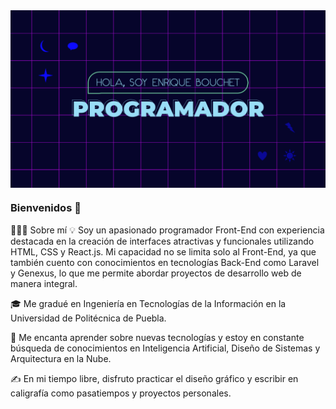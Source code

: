 <img alt="Night Coding" src="https://github.com/Bauch19/Bauch19/blob/d2c783c786dc7c34c1912cfab2742f7ec69cbf2f/cover-developer.png" align="center"/>

### Bienvenidos 👋

👨🏻‍💻  Sobre mí
💡  Soy un apasionado programador Front-End con experiencia destacada en la creación de interfaces atractivas y funcionales utilizando HTML, CSS y React.js. Mi capacidad no se limita solo al Front-End, ya que también cuento con conocimientos en tecnologías Back-End como Laravel y Genexus, lo que me permite abordar proyectos de desarrollo web de manera integral.

🎓  Me gradué en Ingeniería en Tecnologías de la Información en la Universidad de Politécnica de Puebla.

🌱  Me encanta aprender sobre nuevas tecnologías y estoy en constante búsqueda de conocimientos en Inteligencia Artificial, Diseño de Sistemas y Arquitectura en la Nube.

✍️  En mi tiempo libre, disfruto practicar el diseño gráfico y escribir en caligrafía como pasatiempos y proyectos personales.

<!--
**Bauch19/Bauch19** is a ✨ _special_ ✨ repository because its `README.md` (this file) appears on your GitHub profile.

Here are some ideas to get you started:

- 🔭 I’m currently working on ...
- 🌱 I’m currently learning ...
- 👯 I’m looking to collaborate on ...
- 🤔 I’m looking for help with ...
- 💬 Ask me about ...
- 📫 How to reach me: ...
- 😄 Pronouns: ...
- ⚡ Fun fact: ...
-->
